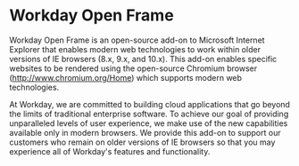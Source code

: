 Workday Open Frame
===============

Workday Open Frame is an open-source add-on to Microsoft Internet Explorer that enables modern web technologies to work within older versions of IE browsers (8.x, 9.x, and 10.x).
This add-on enables specific websites to be rendered using the open-source Chromium browser (http://www.chromium.org/Home) which supports modern web technologies. 

At Workday, we are committed to building cloud applications that go beyond the limits of traditional enterprise software. To achieve our goal of providing unparalleled
levels of user experience, we make use of the new capabilities available only in modern browsers. We provide this add-on to support our customers who remain on older versions
of IE browsers so that you may experience all of Workday's features and functionality. 
